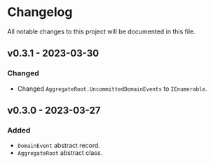 # Changelog

All notable changes to this project will be documented in this file.

## v0.3.1 - 2023-03-30

### Changed

- Changed `AggregateRoot.UncommittedDomainEvents` to `IEnumerable`.

## v0.3.0 - 2023-03-27

### Added

- `DomainEvent` abstract record.
- `AggregateRoot` abstract class.